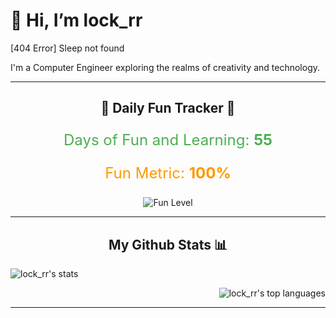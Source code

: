 # 👋 Hi, I’m lock_rr

[404 Error] Sleep not found

I'm a Computer Engineer exploring the realms of creativity and technology.

---

<h2 align="center"> 🎉 Daily Fun Tracker 🚀 </h2>

<div align="center">
  <p id="fun-counter" style="font-size: 24px; color: #4caf50;">
    Days of Fun and Learning: <strong>55</strong>
  </p>
  <p id="fun-metric" style="font-size: 24px; color: #ff9800;">
    Fun Metric: <strong>100%</strong>
  </p>
  <img src="https://img.shields.io/badge/Fun%20Level-Dynamic-brightgreen?style=for-the-badge" alt="Fun Level" />
</div>

---

<h2 align="center"> My Github Stats 📊 </h2>

<p>&nbsp;<img align="left" src="https://github-readme-stats.vercel.app/api?username=flitzcore&theme=rose_pine&show_icons=true&locale=en" alt="lock_rr's stats" /></p>
<p><img align="right" src="https://github-readme-stats.vercel.app/api/top-langs?username=flitzcore&theme=rose_pine&show_icons=true&locale=en&layout=compact" alt="lock_rr's top languages" /></p>

<br clear="all" />

---

<!---
lock_rr/lock_rr is a ✨ special ✨ repository because its `README.md` (this file) appears on your GitHub profile.
You can click the Preview link to take a look at your changes.
--->
